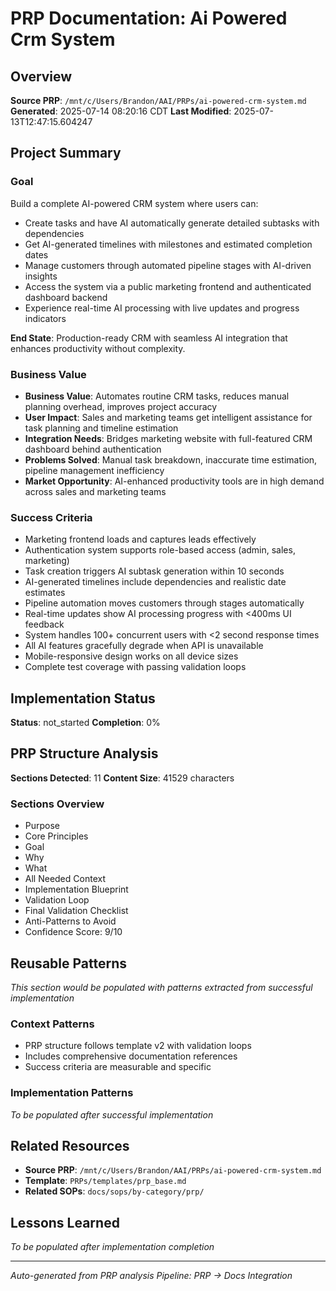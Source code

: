 # PRP Documentation: Ai Powered Crm System

## Overview
**Source PRP**: `/mnt/c/Users/Brandon/AAI/PRPs/ai-powered-crm-system.md`
**Generated**: 2025-07-14 08:20:16 CDT
**Last Modified**: 2025-07-13T12:47:15.604247

## Project Summary
### Goal
Build a complete AI-powered CRM system where users can:
- Create tasks and have AI automatically generate detailed subtasks with dependencies
- Get AI-generated timelines with milestones and estimated completion dates
- Manage customers through automated pipeline stages with AI-driven insights
- Access the system via a public marketing frontend and authenticated dashboard backend
- Experience real-time AI processing with live updates and progress indicators

**End State**: Production-ready CRM with seamless AI integration that enhances productivity without complexity.

### Business Value
- **Business Value**: Automates routine CRM tasks, reduces manual planning overhead, improves project accuracy
- **User Impact**: Sales and marketing teams get intelligent assistance for task planning and timeline estimation
- **Integration Needs**: Bridges marketing website with full-featured CRM dashboard behind authentication
- **Problems Solved**: Manual task breakdown, inaccurate time estimation, pipeline management inefficiency
- **Market Opportunity**: AI-enhanced productivity tools are in high demand across sales and marketing teams

### Success Criteria
- Marketing frontend loads and captures leads effectively
- Authentication system supports role-based access (admin, sales, marketing)
- Task creation triggers AI subtask generation within 10 seconds
- AI-generated timelines include dependencies and realistic date estimates
- Pipeline automation moves customers through stages automatically
- Real-time updates show AI processing progress with <400ms UI feedback
- System handles 100+ concurrent users with <2 second response times
- All AI features gracefully degrade when API is unavailable
- Mobile-responsive design works on all device sizes
- Complete test coverage with passing validation loops

## Implementation Status
**Status**: not_started
**Completion**: 0%

## PRP Structure Analysis
**Sections Detected**: 11
**Content Size**: 41529 characters

### Sections Overview
- Purpose
- Core Principles
- Goal
- Why
- What
- All Needed Context
- Implementation Blueprint
- Validation Loop
- Final Validation Checklist
- Anti-Patterns to Avoid
- Confidence Score: 9/10


## Reusable Patterns
*This section would be populated with patterns extracted from successful implementation*

### Context Patterns
- PRP structure follows template v2 with validation loops
- Includes comprehensive documentation references
- Success criteria are measurable and specific

### Implementation Patterns
*To be populated after successful implementation*

## Related Resources
- **Source PRP**: `/mnt/c/Users/Brandon/AAI/PRPs/ai-powered-crm-system.md`
- **Template**: `PRPs/templates/prp_base.md`
- **Related SOPs**: `docs/sops/by-category/prp/`

## Lessons Learned
*To be populated after implementation completion*

---
*Auto-generated from PRP analysis*
*Pipeline: PRP → Docs Integration*
